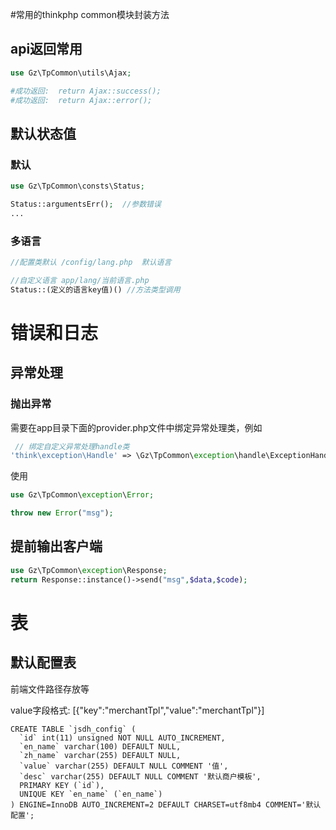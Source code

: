 #常用的thinkphp common模块封装方法



##  api返回常用
~~~php
use Gz\TpCommon\utils\Ajax;

#成功返回:  return Ajax::success();
#成功返回:  return Ajax::error();
~~~

## 默认状态值
### 默认
~~~php
use Gz\TpCommon\consts\Status;

Status::argumentsErr();  //参数错误
...
~~~
### 多语言
~~~php
//配置类默认 /config/lang.php  默认语言

//自定义语言 app/lang/当前语言.php 
Status::(定义的语言key值)() //方法类型调用

~~~



# 错误和日志
## 异常处理
### 抛出异常
需要在app目录下面的provider.php文件中绑定异常处理类，例如
~~~php
 // 绑定自定义异常处理handle类
'think\exception\Handle' => \Gz\TpCommon\exception\handle\ExceptionHandle::class,
~~~
使用
~~~php
use Gz\TpCommon\exception\Error;

throw new Error("msg");

~~~

## 提前输出客户端
~~~php
use Gz\TpCommon\exception\Response;
return Response::instance()->send("msg",$data,$code);
~~~

# 表
## 默认配置表
前端文件路径存放等

value字段格式: [{"key":"merchantTpl","value":"merchantTpl"}]

~~~
CREATE TABLE `jsdh_config` (
  `id` int(11) unsigned NOT NULL AUTO_INCREMENT,
  `en_name` varchar(100) DEFAULT NULL,
  `zh_name` varchar(255) DEFAULT NULL,
  `value` varchar(255) DEFAULT NULL COMMENT '值',
  `desc` varchar(255) DEFAULT NULL COMMENT '默认商户模板',
  PRIMARY KEY (`id`),
  UNIQUE KEY `en_name` (`en_name`)
) ENGINE=InnoDB AUTO_INCREMENT=2 DEFAULT CHARSET=utf8mb4 COMMENT='默认配置';
~~~